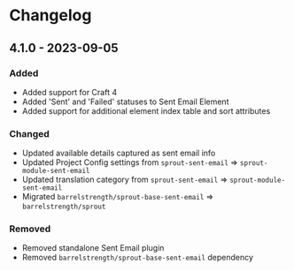 # Changelog

## 4.1.0 - 2023-09-05

### Added

- Added support for Craft 4
- Added 'Sent' and 'Failed' statuses to Sent Email Element
- Added support for additional element index table and sort attributes

### Changed

- Updated available details captured as sent email info
- Updated Project Config settings from `sprout-sent-email` => `sprout-module-sent-email`
- Updated translation category from `sprout-sent-email` => `sprout-module-sent-email`
- Migrated `barrelstrength/sprout-base-sent-email` => `barrelstrength/sprout`

### Removed

- Removed standalone Sent Email plugin
- Removed `barrelstrength/sprout-base-sent-email` dependency


